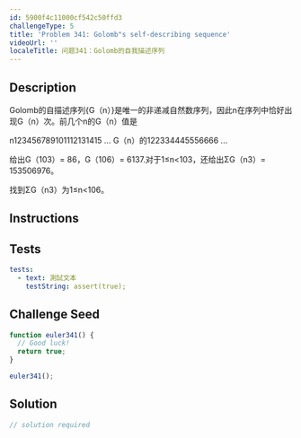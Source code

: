 ```yaml
---
id: 5900f4c11000cf542c50ffd3
challengeType: 5
title: 'Problem 341: Golomb"s self-describing sequence'
videoUrl: ''
localeTitle: 问题341：Golomb的自我描述序列
---
```


## Description
<section id="description"> Golomb的自描述序列{G（n）}是唯一的非递减自然数序列，因此n在序列中恰好出现G（n）次。前几个n的G（n）值是<p> n123456789101112131415 ... G（n）的122334445556666 ... </p><p>给出G（103）= 86，G（106）= 6137.对于1≤n&lt;103，还给出ΣG（n3）= 153506976。 </p><p>找到ΣG（n3）为1≤n&lt;106。 </p></section>

## Instructions
<section id="instructions">
</section>

## Tests
<section id='tests'>

```yml
tests:
  - text: 測試文本
    testString: assert(true);

```

</section>

## Challenge Seed
<section id='challengeSeed'>

<div id='js-seed'>

```js
function euler341() {
  // Good luck!
  return true;
}

euler341();

```

</div>



</section>

## Solution
<section id='solution'>

```js
// solution required
```
</section>
